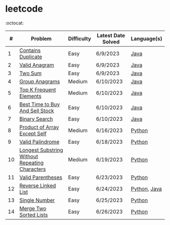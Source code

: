 # leetcode

:octocat:

| #   | Problem                                                                                                                         | Difficulty | Latest Date Solved | Language(s)                                                                                                                                                                                                                      |
| --- |---------------------------------------------------------------------------------------------------------------------------------| ---------- |--------------|----------------------------------------------------------------------------------------------------------------------------------------------------------------------------------------------------------------------------------|
| 1   | [Contains Duplicate](https://leetcode.com/problems/contains-duplicate/)                                                         | Easy       | 6/9/2023     | [Java](https://github.com/maxdemaio/leetcode/blob/main/java-problems/src/main/java/array/ContainsDuplicate.java)                                                                                                                 |
| 2   | [Valid Anagram](https://leetcode.com/problems/valid-anagram/)                                                                   | Easy       | 6/9/2023     | [Java](https://github.com/maxdemaio/leetcode/blob/main/java-problems/src/main/java/string/ValidAnagram.java)                                                                                                                     |
| 3   | [Two Sum](https://leetcode.com/problems/two-sum/)                                                                               | Easy       | 6/9/2023     | [Java](https://github.com/maxdemaio/leetcode/blob/main/java-problems/src/main/java/array/TwoSum.java)                                                                                                                            |
| 4   | [Group Anagrams](https://leetcode.com/problems/group-anagrams/)                                                                 | Medium     | 6/10/2023    | [Java](https://github.com/maxdemaio/leetcode/blob/main/java-problems/src/main/java/array/GroupAnagrams.java)                                                                                                                     |
| 5   | [Top K Frequent Elements](https://leetcode.com/problems/top-k-frequent-elements/)                                               | Medium     | 6/10/2023    | [Java](https://github.com/maxdemaio/leetcode/blob/main/java-problems/src/main/java/array/TopKFrequentElements.java)                                                                                                              |
| 6   | [Best Time to Buy And Sell Stock](https://leetcode.com/problems/best-time-to-buy-and-sell-stock/)                               | Easy       | 6/10/2023    | [Java](https://github.com/maxdemaio/leetcode/blob/main/java-problems/src/main/java/array/BestTimeToBuyAndSellStock.java)                                                                                                         |
| 7   | [Binary Search](https://leetcode.com/problems/binary-search/)                                                                   | Easy       | 6/10/2023    | [Java](https://github.com/maxdemaio/leetcode/blob/main/java-problems/src/main/java/searchSort/BinarySearch.java)                                                                                                                 |
| 8   | [Product of Array Except Self](https://leetcode.com/problems/product-of-array-except-self/)                                     | Medium     | 6/16/2023    | [Python](https://github.com/maxdemaio/leetcode/blob/main/python-problems/arrays/productnotself.py)                                                                                                                               |
| 9 | [Valid Palindrome](https://leetcode.com/problems/valid-palindrome)                                                              | Easy | 6/18/2023    | [Python](https://github.com/maxdemaio/leetcode/blob/main/python-problems/twopointers/validpalindrome.py)                                                                                                                         |
| 10 | [Longest Substring Without Repeating Characters](https://leetcode.com/problems/longest-substring-without-repeating-characters/) | Medium | 6/19/2023    | [Python](https://github.com/maxdemaio/leetcode/blob/main/python-problems/slidingwindow/longestsubstringwithoutrepchars.py)                                                                                                       |
| 11 | [Valid Parentheses](https://leetcode.com/problems/valid-parentheses/solutions/)                                                 | Easy | 6/23/2023    | [Python](https://github.com/maxdemaio/leetcode/blob/main/python-problems/stack/validparen.py)                                                                                                                                    |
| 12 | [Reverse Linked List](https://leetcode.com/problems/reverse-linked-list/)                                                       | Easy | 6/24/2023 | [Python](https://github.com/maxdemaio/leetcode/blob/main/python-problems/linkedlist/reverselinkedlist.py), [Java](https://github.com/maxdemaio/leetcode/blob/main/java-problems/src/main/java/linkedList/ReverseLinkedList.java) |
| 13 | [Single Number](https://leetcode.com/problems/single-number/)                                                                   | Easy | 6/25/2023 | [Python](https://github.com/maxdemaio/leetcode/blob/main/python-problems/bitmanipulation/singlenum.py)                                                                                                                           |
| 14 | [Merge Two Sorted Lists](https://leetcode.com/problems/merge-two-sorted-lists/)                                                 | Easy | 6/26/2023 | [Python](https://github.com/maxdemaio/leetcode/blob/main/python-problems/linkedlist/mergetwosortedlists.py)                                                                                                                      |